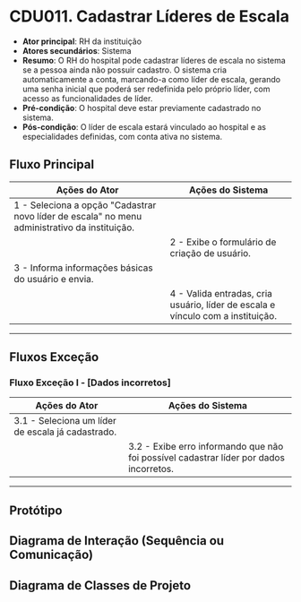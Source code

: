 # CDU011. Cadastrar Líderes de Escala

* **Ator principal**: RH da instituição
* **Atores secundários**: Sistema
* **Resumo**: O RH do hospital pode cadastrar líderes de escala no sistema se a pessoa ainda não possuir cadastro. O sistema cria automaticamente a conta, marcando-a como líder de escala, gerando uma senha inicial que poderá ser redefinida pelo próprio líder, com acesso as funcionalidades de líder.
* **Pré-condição**: O hospital deve estar previamente cadastrado no sistema.  
* **Pós-condição**: O líder de escala estará vinculado ao hospital e as especialidades definidas, com conta ativa no sistema.

## Fluxo Principal

| Ações do Ator                                                                                 | Ações do Sistema                                                                |
| --------------------------------------------------------------------------------------------- | ------------------------------------------------------------------------------- |
| 1 - Seleciona a opção "Cadastrar novo líder de escala" no menu administrativo da instituição. |                                                                                 |
|                                                                                               | 2 - Exibe o formulário de criação de usuário.                                   |
| 3 - Informa informações básicas do usuário e envia.                                           |                                                                                 |
|                                                                                               | 4 - Valida entradas, cria usuário, líder de escala e vínculo com a instituição. |

---

## Fluxos Exceção

### Fluxo Exceção I - [Dados incorretos]

| Ações do Ator                                          | Ações do Sistema                                                                       |
| ------------------------------------------------------ | -------------------------------------------------------------------------------------- |
| 3.1 - Seleciona um líder de escala já cadastrado.      |                                                                                        |
|                                                        | 3.2 - Exibe erro informando que não foi possível cadastrar líder por dados incorretos. |

---

## Protótipo

## Diagrama de Interação (Sequência ou Comunicação)

## Diagrama de Classes de Projeto